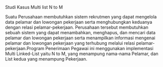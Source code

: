 Studi Kasus Multi list N to M

Suatu Perusahaan membutuhkan sistem rekrutmen yang dapat mengelola data pelamar dan lowongan pekerjaan serta menghubungkan keduanya dengan relasi pelamar-pekerjaan. Perusahaan tersebut membutuhkan sebuah sistem yang dapat menambahkan, menghapus, dan mencari data pelamar dan lowongan pekerjaan serta menampilkan informasi mengenai pelamar dan lowongan pekerjaan yang terhubung melalui relasi pelamar-pekerjaan.Program Penerimaan Pegawai ini menggunakan implementasi Multi Linked-List yaitu N to M, yang menampung nama-nama Pelamar, dan List kedua yang menampung Pekerjaan. 
